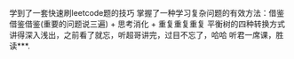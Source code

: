 学到了一套快速刷leetcode题的技巧
掌握了一种学习复杂问题的有效方法：借鉴借鉴借鉴(重要的问题说三遍) + 思考消化 + 重复重复重复
平衡树的四种转换方式讲得深入浅出，之前看了就忘，听超哥讲完，过目不忘了，哈哈
听君一席课，胜读***.
